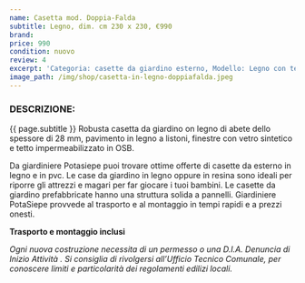 ```yaml
---
name: Casetta mod. Doppia-Falda
subtitle: Legno, dim. cm 230 x 230, €990
brand:
price: 990
condition: nuovo
review: 4
excerpt: 'Categoria: casette da giardino esterno, Modello: Legno con tetto doppia falda , Prezzo: €990, Dimensioni cm: 230 x 230'
image_path: /img/shop/casetta-in-legno-doppiafalda.jpeg
---
```

### DESCRIZIONE:
{{ page.subtitle }}
Robusta casetta da giardino on legno di abete dello spessore di 28 mm, pavimento in legno a listoni, finestre con vetro sintetico e tetto impermeabilizzato in OSB.

Da giardiniere Potasiepe puoi trovare ottime offerte di casette da esterno in legno e in pvc. Le case da giardino in legno oppure in resina sono ideali per riporre gli attrezzi e magari per far giocare i tuoi bambini. Le casette da giardino prefabbricate hanno una struttura solida a pannelli. Giardiniere PotaSiepe provvede al trasporto e al montaggio in tempi rapidi e a prezzi onesti.

**Trasporto e montaggio inclusi**

*Ogni nuova costruzione necessita di un permesso o una D.I.A. Denuncia di Inizio Attività . Si consiglia di rivolgersi all’Ufficio Tecnico Comunale, per conoscere limiti e particolarità dei regolamenti edilizi locali.*
